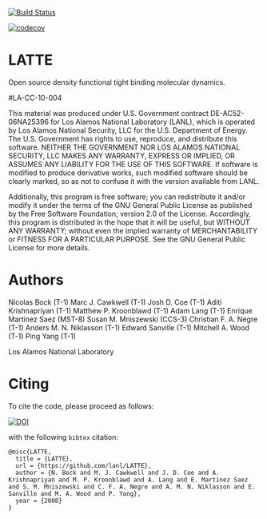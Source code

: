 
[![Build Status](https://travis-ci.org/lanl/LATTE.svg?branch=master)](https://travis-ci.org/lanl/LATTE)

[![codecov](https://codecov.io/gh/lanl/LATTE/branch/master/graph/badge.svg)](https://codecov.io/gh/lanl/LATTE)

# LATTE

Open source density functional tight binding molecular dynamics.

#LA-CC-10-004

This material was produced under U.S. Government contract DE-AC52-06NA25396 for Los Alamos National Laboratory (LANL), which is operated by Los Alamos National Security, LLC for the U.S. Department of Energy. The U.S. Government has rights to use, reproduce, and distribute this software.  NEITHER THE GOVERNMENT NOR LOS ALAMOS NATIONAL SECURITY, LLC MAKES ANY WARRANTY, EXPRESS OR IMPLIED, OR ASSUMES ANY LIABILITY FOR THE USE OF THIS SOFTWARE.  If software is modified to produce derivative works, such modified software should be clearly marked, so as not to confuse it with the version available from LANL.

Additionally, this program is free software; you can redistribute it and/or modify it under the terms of the GNU General Public License as published by the Free Software Foundation; version 2.0 of the License. Accordingly, this program is distributed in the hope that it will be useful, but WITHOUT ANY WARRANTY; without even the implied warranty of MERCHANTABILITY or FITNESS FOR A PARTICULAR PURPOSE. See the GNU General Public License for more details.

# Authors

Nicolas Bock (T-1)
Marc J. Cawkwell (T-1)
Josh D. Coe (T-1)
Aditi Krishnapriyan (T-1)
Matthew P. Kroonblawd (T-1)
Adam Lang (T-1)
Enrique Martinez Saez (MST-8)
Susan M. Mniszewski (CCS-3)
Christian F. A. Negre (T-1)
Anders M. N. Niklasson (T-1)
Edward Sanville (T-1)
Mitchell A. Wood (T-1)
Ping Yang (T-1)

Los Alamos National Laboratory


# Citing

To cite the code, please proceed as follows:

[![DOI](https://zenodo.org/badge/75976231.svg)](https://zenodo.org/badge/latestdoi/75976231)

with the following `bibtex` citation:

    @misc{LATTE,
      title = {LATTE},
      url = {https://github.com/lanl/LATTE},
      author = {N. Bock and M. J. Cawkwell and J. D. Coe and A. Krishnapriyan and M. P. Kroonblawd and A. Lang and E. Martinez Saez and S. M. Mniszewski and C. F. A. Negre and A. M. N. Niklasson and E. Sanville and M. A. Wood and P. Yang},
      year = {2008}
    }
